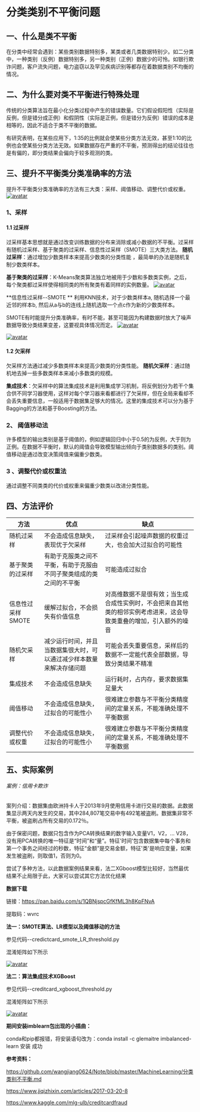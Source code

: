 # 分类类别不平衡问题

## 一、什么是类不平衡

在分类中经常会遇到：某些类别数据特别多，某类或者几类数据特别少。如二分类中，一种类别（反例）数据特别多，另一种类别（正例）数据少的可怜。如银行欺诈问题，客户流失问题，电力盗窃以及罕见疾病识别等都存在着数据类别不均衡的情况。

## 二、为什么要对类不平衡进行特殊处理

传统的分类算法旨在最小化分类过程中产生的错误数量。它们假设假阳性（实际是反例，但是错分成正例）和假阴性（实际是正例，但是错分为反例）错误的成本是相等的，因此不适合于类不平衡的数据。

有研究表明，在某些应用下，1∶35的比例就会使某些分类方法无效，甚至1∶10的比例也会使某些分类方法无效。如果数据存在严重的不平衡，预测得出的结论往往也是有偏的，即分类结果会偏向于较多观测的类。

## 三、提升不平衡类分类准确率的方法

提升不平衡类分类准确率的方法有三大类：采样、阈值移动、调整代价或权重。 [![avatar](https://github.com/kikizxd/Class-imbalanced__Credit-Card-Fraud/raw/master/method.png)](https://github.com/kikizxd/Class-imbalanced__Credit-Card-Fraud/blob/master/method.png)

### 1、采样

#### 1.1 过采样

过采样基本思想就是通过改变训练数据的分布来消除或减小数据的不平衡。过采样有随机过采样、基于聚类的过采样、信息性过采样（SMOTE）三大类方法。 **随机过采样**：通过增加少数类样本来提高少数类的分类性能 ，最简单的办法是随机复制少数类样本。

**基于聚类的过采样**：K-Means聚类算法独立地被用于少数和多数类实例，之后，每个聚类都过采样使得相同类的所有聚类有着同样的实例数量。 [![avatar](https://github.com/kikizxd/Class-imbalanced__Credit-Card-Fraud/raw/master/oversampling.png)](https://github.com/kikizxd/Class-imbalanced__Credit-Card-Fraud/blob/master/oversampling.png)

**信息性过采样--SMOTE ** 利用KNN技术，对于少数类样本a, 随机选择一个最近邻的样本b, 然后从a与b的连线上随机选取一个点c作为新的少数类样本。

SMOTE有时能提升分类准确率，有时不能，甚至可能因为构建数据时放大了噪声数据导致分类结果变差，这要视具体情况而定。 [![avatar](https://github.com/kikizxd/Class-imbalanced__Credit-Card-Fraud/raw/master/SMOTE_1.png)](https://github.com/kikizxd/Class-imbalanced__Credit-Card-Fraud/blob/master/SMOTE_1.png)

[![avatar](https://github.com/kikizxd/Class-imbalanced__Credit-Card-Fraud/raw/master/SMOTE_2.png)](https://github.com/kikizxd/Class-imbalanced__Credit-Card-Fraud/blob/master/SMOTE_2.png)

#### 1.2 欠采样

欠采样方法通过减少多数类样本来提高少数类的分类性能。 **随机欠采样**：通过随机地去掉一些多数类样本来减小多数类的规模。

**集成技术**：欠采样中的算法集成技术是利用集成学习机制，将反例划分为若干个集合供不同学习器使用，这样对每个学习器来看都进行了欠采样，但在全局来看却不会丢失重要信息，一般适用于数据集足够大的情况。这里的集成技术可以分为基于Bagging的方法和基于Boosting的方法。

### 2、 阈值移动法

许多模型的输出类别是基于阈值的，例如逻辑回归中小于0.5的为反例，大于则为正例。在数据不平衡时，默认的阈值会导致模型输出倾向于类别数据多的类别。阈值移动是通过改变决策阈值来偏重少数类。

### 3 、调整代价或权重法

通过调整不同类类的代价或权重来偏重少数类以改进分类性能。

## 四、方法评价

| 方法              | 优点                                                         | 缺点                                                         |
| ----------------- | ------------------------------------------------------------ | ------------------------------------------------------------ |
| 随机过采样        | 不会造成信息缺失，表现优于欠采样                             | 过采样会引起噪声数据的权重过大，也会加大过拟合的可能性       |
| 基于聚类的过采样  | 有助于克服类之间不平衡，有助于克服由不同子聚类组成的类之间的不平衡 | 可能造成过拟合                                               |
| 信息性过采样SMOTE | 缓解过拟合，不会损失有价值信息                               | 对高维数据不是很有效；当生成合成性实例时，不会把来自其他类的相邻实例考虑进来，这会导致类重叠的增加，引入额外的噪音 |
| 随机欠采样        | 减少运行时间，并且当数据集很大时，可以通过减少样本数量来解决存储问题 | 可能会丢失重要信息，采样后的数据不一定能代表全部数据，导致分类结果不精准 |
| 集成技术          | 不会造成信息缺失                                             | 运行耗时，占内存，要求数据集足量大                           |
| 阈值移动          | 不会造成信息缺失，过拟合的可能性小                           | 很难建立参数与不平衡分类精度间的定量关系，不能准确处理不平衡数据 |
| 调整代价或权重    | 不会造成信息缺失，过拟合的可能性小                           | 很难建立参数与不平衡分类精度间的定量关系，不能准确处理不平衡数据 |

## 五、实际案例

###### 案例：信用卡欺诈

案列介绍：数据集由欧洲持卡人于2013年9月使用信用卡进行交易的数据。此数据集显示两天内发生的交易，其中284,807笔交易中有492笔被盗刷。数据集非常不平衡，被盗刷占所有交易的0.172％。

由于保密问题，数据只包含作为PCA转换结果的数字输入变量V1，V2，... V28，没有用PCA转换的唯一特征是“时间”和“量”。特征'时间'包含数据集中每个事务和第一个事务之间经过的秒数，特征“金额”是交易金额，特征'类'是响应变量，如果发生被盗刷，则取值1，否则为0。

尝试了多种方法，以此数据案例结果来看，法二XGboost模型比较好，当然最优结果不止局限于此，大家可以尝试其它方法优化结果

**数据下载**

链接：https://pan.baidu.com/s/1QBNjspcGfKfML3h8KpFNvA

提取码：wvrc

**法一：SMOTE算法、LR模型以及阈值移动的方法**

参见代码--credictcard_smote_LR_threshold.py

混淆矩阵如下所示

[![avatar](https://github.com/kikizxd/Class-imbalanced__Credit-Card-Fraud/raw/master/LR.png)](https://github.com/kikizxd/Class-imbalanced__Credit-Card-Fraud/blob/master/LR.png)

**法二：算法集成技术XGBoost**

参见代码--creditcard_xgboost_threshold.py

混淆矩阵如下所示

[![avatar](https://github.com/kikizxd/Class-imbalanced__Credit-Card-Fraud/raw/master/XGBOOST.png)](https://github.com/kikizxd/Class-imbalanced__Credit-Card-Fraud/blob/master/XGBOOST.png)

**期间安装imblearn包出现的小插曲：**

conda和pip都报错，将安装语句改为：conda install -c glemaitre imbalanced-learn 安装 成功

**参考资料：**

https://github.com/wangjiang0624/Note/blob/master/MachineLearning/分类类别不平衡.md

https://www.jiqizhixin.com/articles/2017-03-20-8

https://www.kaggle.com/mlg-ulb/creditcardfraud
